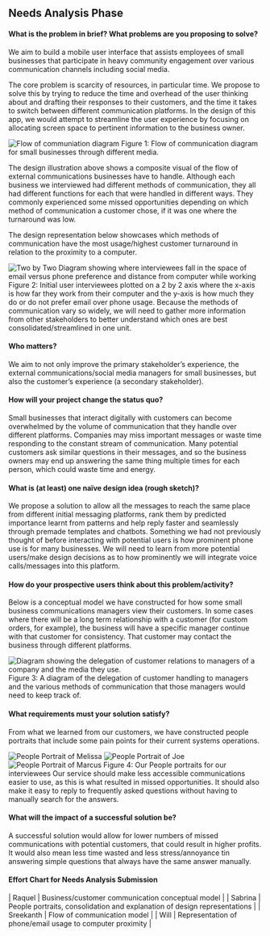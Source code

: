 ## Needs Analysis Phase

#### What is the problem in brief? What problems are you proposing to solve?

We aim to build a mobile user interface that assists employees of small businesses that participate in heavy community engagement over various communication channels including social media.

The core problem is scarcity of resources, in particular time. We propose to solve this by trying to reduce the time and overhead of the user thinking about and drafting their responses to their customers, and the time it takes to switch between different communication platforms. In the design of this app, we would attempt to streamline the user experience by focusing on allocating screen space to pertinent information to the business owner.

![Flow of communiation diagram](./FlowOfCommunication.png)
Figure 1: Flow of communication diagram for small businesses through different media.

The design illustration above shows a composite visual of the flow of external communications businesses have to handle. Although each business we interviewed had different methods of communication, they all had different functions for each that were handled in different ways. They commonly experienced some missed opportunities depending on which method of communication a customer chose, if it was one where the turnaround was low.

The design representation below showcases which methods of communication have the most usage/highest customer turnaround in relation to the proximity to a computer.

![Two by Two Diagram showing where interviewees fall in the space of email versus phone preference and distance from computer while working](./2by2.png)
Figure 2: Initial user interviewees plotted on a 2 by 2 axis where the x-axis is how far they work from their computer and the y-axis is how much they do or do not prefer email over phone usage.
Because the methods of communication vary so widely, we will need to gather more information from other stakeholders to better understand which ones are best consolidated/streamlined in one unit.
#### Who matters?
We aim to not only improve the primary stakeholder’s experience, the external communications/social media managers for small businesses, but also the customer’s experience (a secondary stakeholder). 

#### How will your project change the status quo? 
Small businesses that interact digitally with customers can become overwhelmed by the volume of communication that they handle over different platforms. Companies may miss important messages or waste time responding to the constant stream of communication. Many potential customers ask similar questions in their messages, and so the business owners may end up answering the same thing multiple times for each person, which could waste time and energy.
#### What is (at least) one naïve design idea (rough sketch)?
We propose a solution to allow all the messages to reach the same place from different initial messaging platforms, rank them by predicted importance learnt from patterns and help reply faster and seamlessly through premade templates and chatbots.
Something we had not previously thought of before interacting with potential users is how prominent phone use is for many businesses. We will need to learn from more potential users/make design decisions as to how prominently we will integrate voice calls/messages into this platform. 
#### How do your prospective users think about this problem/activity?
Below is a conceptual model we have constructed for how some small business communications managers view their customers. In some cases where there will be a long term relationship with a customer (for custom orders, for example), the business will have a specific manager continue with that customer for consistency. That customer may contact the business through different platforms. 

![Diagram showing the delegation of customer relations to managers of a company and the media they use.](./CommunicationDelegation.png)
Figure 3: A diagram of the delegation of customer handling to managers and the various methods of communication that those managers would need to keep track of.

#### What requirements must your solution satisfy?
From what we learned from our customers, we have constructed people portraits that include some pain points for their current systems operations.

![People Portrait of Melissa](./Melissa.png) ![People Portrait of Joe](./Joe.png) ![People Portrait of Marcus](./Marcus.png)
Figure 4: Our People portraits for our interviewees
Our service should make less accessible communications easier to use, as this is what resulted in missed opportunities. It should also make it easy to reply to frequently asked questions without having to manually search for the answers.
#### What will the impact of a successful solution be?
A successful solution would allow for lower numbers of missed communications with potential customers, that could result in higher profits. It would also mean less time wasted and less stress/annoyance tin answering simple questions that always have the same answer manually.

#### Effort Chart for Needs Analysis Submission

| Raquel | Business/customer communication conceptual model |
| Sabrina | People portraits, consolidation and explanation of design representations |
| Sreekanth | Flow of communication model |
| Will | Representation of phone/email usage to computer proximity |

